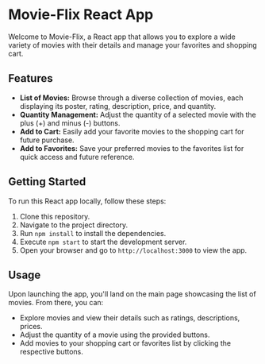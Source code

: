 # Movie-Flix React App

Welcome to Movie-Flix, a React app that allows you to explore a wide variety of movies with their details and manage your favorites and shopping cart.

## Features

- **List of Movies:** Browse through a diverse collection of movies, each displaying its poster, rating, description, price, and quantity.
- **Quantity Management:** Adjust the quantity of a selected movie with the plus (+) and minus (-) buttons.
- **Add to Cart:** Easily add your favorite movies to the shopping cart for future purchase.
- **Add to Favorites:** Save your preferred movies to the favorites list for quick access and future reference.

## Getting Started

To run this React app locally, follow these steps:

1. Clone this repository.
2. Navigate to the project directory.
3. Run `npm install` to install the dependencies.
4. Execute `npm start` to start the development server.
5. Open your browser and go to `http://localhost:3000` to view the app.

## Usage

Upon launching the app, you'll land on the main page showcasing the list of movies. From there, you can:

- Explore movies and view their details such as ratings, descriptions, prices.
- Adjust the quantity of a movie using the provided buttons.
- Add movies to your shopping cart or favorites list by clicking the respective buttons.
